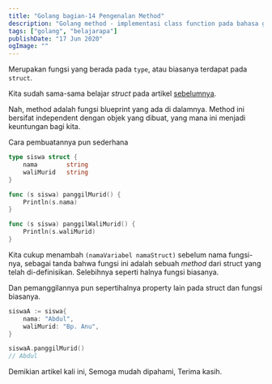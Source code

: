 ```yaml
---
title: "Golang bagian-14 Pengenalan Method"
description: "Golang method - implementasi class function pada bahasa go"
tags: ["golang", "belajarapa"]
publishDate: "17 Jun 2020"
ogImage: ""
---
```


Merupakan fungsi yang berada pada `type`, atau biasanya terdapat pada `struct`.

Kita sudah sama-sama belajar _struct_ pada artikel [sebelumnya](/blog/golang-bag-13-pengenalan-struct).

Nah, method adalah fungsi blueprint yang ada di dalamnya.
Method ini bersifat independent dengan objek yang dibuat, yang mana ini menjadi keuntungan bagi kita.

Cara pembuatannya pun sederhana

```go
type siswa struct {
    nama        string
    waliMurid   string
}

func (s siswa) panggilMurid() {
    Println(s.nama)
}

func (s siswa) panggilWaliMurid() {
    Println(s.waliMurid)
}
```

Kita cukup menambah `(namaVariabel namaStruct)` sebelum nama fungsi-nya, sebagai tanda bahwa fungsi ini adalah sebuah _method_ dari struct yang telah di-definisikan.
Selebihnya seperti halnya fungsi biasanya.

Dan pemanggilannya pun sepertihalnya property lain pada struct dan fungsi biasanya.

```go
siswaA := siswa{
    nama: "Abdul",
    waliMurid: "Bp. Anu",
}

siswaA.panggilMurid()
// Abdul
```

Demikian artikel kali ini,
Semoga mudah dipahami,
Terima kasih.
